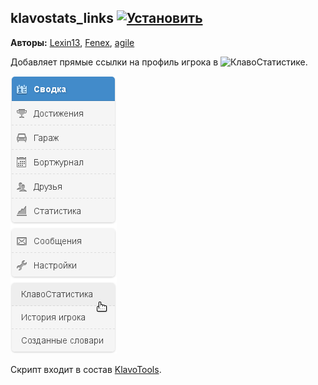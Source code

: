 ## klavostats_links [![Установить](http://s43.radikal.ru/i101/1406/15/25aa0cc99cf2.png)](https://github.com/voidmain02/KgScripts/raw/master/scripts/klavostats_links.user.js)
**Авторы:** [Lexin13](http://klavogonki.ru/u/#/148447/), [Fenex](http://klavogonki.ru/u/#/82885/), [agile](http://klavogonki.ru/u/#/226580/)

Добавляет прямые ссылки на профиль игрока в ![КлавоСтатистике](http://stat.klavogonki.ru/).

![Скриншот страницы со сводкой профиля](img/klavostats_links.png)

Скрипт входит в состав [KlavoTools](https://chrome.google.com/webstore/detail/klavotools/gjfkpldhfcknofacejmlahofmcmhgpic).
